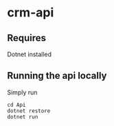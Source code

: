 # crm-api

## Requires
Dotnet installed

## Running the api locally
Simply run
```
cd Api
dotnet restore
dotnet run
```